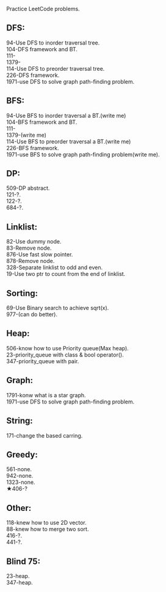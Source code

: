 Practice LeetCode problems.
## DFS:  
94-Use DFS to inorder traversal tree.  
104-DFS framework and BT.  
111-  
1379-  
114-Use DFS to preorder traversal tree.   
226-DFS framework.  
1971-use DFS to solve graph path-finding problem.  
## BFS:
94-Use BFS to inorder traversal a BT.(write me)  
104-BFS framework and BT.    
111-  
1379-(write me)  
114-Use BFS to preorder traversal a BT.(write me)  
226-BFS framework.  
1971-use BFS to solve graph path-finding problem(write me).  
## DP:  
509-DP abstract.  
121-?.  
122-?.  
684-?.  
## Linklist:  
82-Use dummy node.  
83-Remove node.  
876-Use fast slow pointer.   
878-Remove node.  
328-Separate linklist to odd and even.  
19-Use two ptr to count from the end of linklist.  
## Sorting:  
69-Use Binary search to achieve sqrt(x).  
977-(can do better).   
## Heap:  
506-know how to use Priority queue(Max heap).  
23-priority_queue with class & bool operator().  
347-priority_queue with pair.  
## Graph:  
1791-konw what is a star graph.  
1971-use DFS to solve graph path-finding problem.  
## String:  
171-change the based carring.  

## Greedy:  
561-none.  
942-none.  
1323-none.  
★406-?  

## Other:  
118-knew how to use 2D vector.  
88-knew how to merge two sort.  
416-?.  
441-?.  

## Blind 75:  
23-heap.  
347-heap.  


